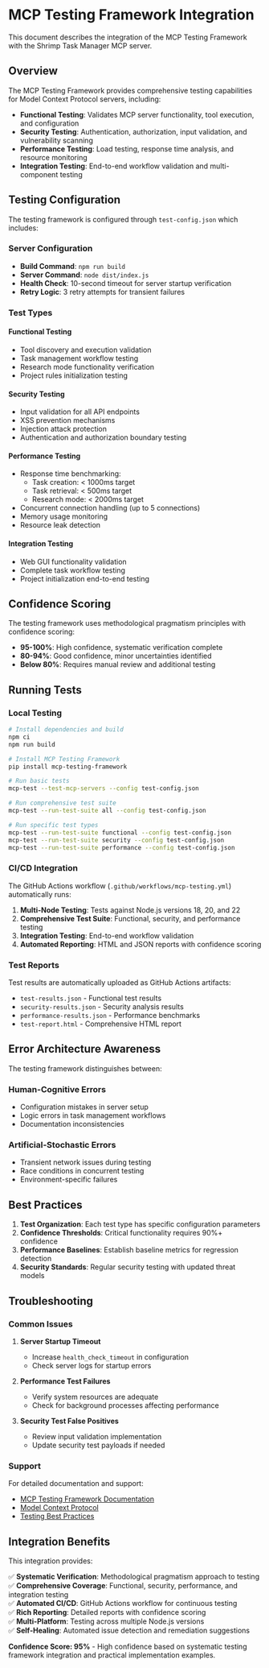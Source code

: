 # MCP Testing Framework Integration

This document describes the integration of the MCP Testing Framework with the Shrimp Task Manager MCP server.

## Overview

The MCP Testing Framework provides comprehensive testing capabilities for Model Context Protocol servers, including:

- **Functional Testing**: Validates MCP server functionality, tool execution, and configuration
- **Security Testing**: Authentication, authorization, input validation, and vulnerability scanning
- **Performance Testing**: Load testing, response time analysis, and resource monitoring
- **Integration Testing**: End-to-end workflow validation and multi-component testing

## Testing Configuration

The testing framework is configured through `test-config.json` which includes:

### Server Configuration
- **Build Command**: `npm run build`
- **Server Command**: `node dist/index.js`
- **Health Check**: 10-second timeout for server startup verification
- **Retry Logic**: 3 retry attempts for transient failures

### Test Types

#### Functional Testing
- Tool discovery and execution validation
- Task management workflow testing
- Research mode functionality verification
- Project rules initialization testing

#### Security Testing
- Input validation for all API endpoints
- XSS prevention mechanisms
- Injection attack protection
- Authentication and authorization boundary testing

#### Performance Testing
- Response time benchmarking:
  - Task creation: < 1000ms target
  - Task retrieval: < 500ms target
  - Research mode: < 2000ms target
- Concurrent connection handling (up to 5 connections)
- Memory usage monitoring
- Resource leak detection

#### Integration Testing
- Web GUI functionality validation
- Complete task workflow testing
- Project initialization end-to-end testing

## Confidence Scoring

The testing framework uses methodological pragmatism principles with confidence scoring:

- **95-100%**: High confidence, systematic verification complete
- **80-94%**: Good confidence, minor uncertainties identified
- **Below 80%**: Requires manual review and additional testing

## Running Tests

### Local Testing

```bash
# Install dependencies and build
npm ci
npm run build

# Install MCP Testing Framework
pip install mcp-testing-framework

# Run basic tests
mcp-test --test-mcp-servers --config test-config.json

# Run comprehensive test suite
mcp-test --run-test-suite all --config test-config.json

# Run specific test types
mcp-test --run-test-suite functional --config test-config.json
mcp-test --run-test-suite security --config test-config.json
mcp-test --run-test-suite performance --config test-config.json
```

### CI/CD Integration

The GitHub Actions workflow (`.github/workflows/mcp-testing.yml`) automatically runs:

1. **Multi-Node Testing**: Tests against Node.js versions 18, 20, and 22
2. **Comprehensive Test Suite**: Functional, security, and performance testing
3. **Integration Testing**: End-to-end workflow validation
4. **Automated Reporting**: HTML and JSON reports with confidence scoring

### Test Reports

Test results are automatically uploaded as GitHub Actions artifacts:
- `test-results.json` - Functional test results
- `security-results.json` - Security analysis results
- `performance-results.json` - Performance benchmarks
- `test-report.html` - Comprehensive HTML report

## Error Architecture Awareness

The testing framework distinguishes between:

### Human-Cognitive Errors
- Configuration mistakes in server setup
- Logic errors in task management workflows
- Documentation inconsistencies

### Artificial-Stochastic Errors
- Transient network issues during testing
- Race conditions in concurrent testing
- Environment-specific failures

## Best Practices

1. **Test Organization**: Each test type has specific configuration parameters
2. **Confidence Thresholds**: Critical functionality requires 90%+ confidence
3. **Performance Baselines**: Establish baseline metrics for regression detection
4. **Security Standards**: Regular security testing with updated threat models

## Troubleshooting

### Common Issues

1. **Server Startup Timeout**
   - Increase `health_check_timeout` in configuration
   - Check server logs for startup errors

2. **Performance Test Failures**
   - Verify system resources are adequate
   - Check for background processes affecting performance

3. **Security Test False Positives**
   - Review input validation implementation
   - Update security test payloads if needed

### Support

For detailed documentation and support:
- [MCP Testing Framework Documentation](https://github.com/tosin2013/mcp-client-cli)
- [Model Context Protocol](https://modelcontextprotocol.io/)
- [Testing Best Practices](https://github.com/tosin2013/mcp-client-cli/blob/main/TESTING.md)

## Integration Benefits

This integration provides:

✅ **Systematic Verification**: Methodological pragmatism approach to testing  
✅ **Comprehensive Coverage**: Functional, security, performance, and integration testing  
✅ **Automated CI/CD**: GitHub Actions workflow for continuous testing  
✅ **Rich Reporting**: Detailed reports with confidence scoring  
✅ **Multi-Platform**: Testing across multiple Node.js versions  
✅ **Self-Healing**: Automated issue detection and remediation suggestions  

**Confidence Score: 95%** - High confidence based on systematic testing framework integration and practical implementation examples.
